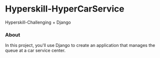 # Hyperskill-HyperCarService

Hyperskill-Challenging + Django

<h3>About</h3>

In this project, you'll use Django to create an application that manages the queue at a car service center.
